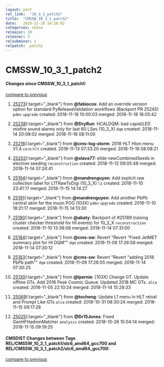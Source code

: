 ```yaml
---
layout: post
rel_link:  "10_3_1_patch2"
title:  "CMSSW_10_3_1_patch2"
date:   2018-11-18 16:20:02
categories: cmssw
relmajor: 10
relminor: 3
relsubminor: 1
relpatch: _patch2
---
```


# CMSSW_10_3_1_patch2
#### Changes since CMSSW_10_3_1_patch1:
[compare to previous](https://github.com/cms-sw/cmssw/compare/CMSSW_10_3_1_patch1...CMSSW_10_3_1_patch2)



1. [25273](http://github.com/cms-sw/cmssw/pull/25273){:target="_blank"}  from **@fabiocos**: Add an override version option for standard PyReleaseValidation workflows (Backport PR 25245) `pdmv`  `upgrade`  created: 2018-11-18 10:00:03 merged: 2018-11-18 16:05:42



2. [25238](http://github.com/cms-sw/cmssw/pull/25238){:target="_blank"}  from **@DryRun**: HCALDQM: bad capid/LED misfire sound alarms only for last 60 LSes (10_3_X) `dqm`  created: 2018-11-14 20:08:02 merged: 2018-11-16 08:11:00



3. [25216](http://github.com/cms-sw/cmssw/pull/25216){:target="_blank"}  from **@cms-tsg-storm**: 2018 HLT HIon menu V1.4 `core`  `hlt`  created: 2018-11-13 07:33:20 merged: 2018-11-16 08:08:21



4. [25202](http://github.com/cms-sw/cmssw/pull/25202){:target="_blank"}  from **@slava77**: elide newCombinedSeeds in electron seeding `reconstruction`  created: 2018-11-12 09:05:48 merged: 2018-11-14 07:24:41



5. [25194](http://github.com/cms-sw/cmssw/pull/25194){:target="_blank"}  from **@mandrenguyen**: Add explicit raw collection label for L1TRawToDigi (10_3_X) `l1`  created: 2018-11-10 23:41:17 merged: 2018-11-15 14:14:27



6. [25191](http://github.com/cms-sw/cmssw/pull/25191){:target="_blank"}  from **@mandrenguyen**: Add another PbPb central skim for the muon POG (103X) `pdmv`  `upgrade`  created: 2018-11-10 18:21:17 merged: 2018-11-15 14:13:30



7. [25190](http://github.com/cms-sw/cmssw/pull/25190){:target="_blank"}  from **@abaty**: Backport of #25189 (raising cluster checker threshold for HI events) for 10_3_X `reconstruction`  created: 2018-11-10 13:38:08 merged: 2018-11-14 07:31:00



8. [25184](http://github.com/cms-sw/cmssw/pull/25184){:target="_blank"}  from **@cms-sw**: Revert "Revert "Fixed JetMET summary plot for HI DQM"" `dqm`  created: 2018-11-09 17:26:58 merged: 2018-11-14 07:30:12



9. [25183](http://github.com/cms-sw/cmssw/pull/25183){:target="_blank"}  from **@cms-sw**: Revert "Revert "adding 2018 PbPb path"" `dqm`  created: 2018-11-09 17:26:05 merged: 2018-11-14 07:30:25



10. [25130](http://github.com/cms-sw/cmssw/pull/25130){:target="_blank"}  from **@lpernie**: [103X] Change GT. Update offline GTs. Add 2018 Peak Cosmic Queue. Updated 2018 MC GTs. `alca`  created: 2018-11-05 22:10:24 merged: 2018-11-14 15:29:33



11. [25069](http://github.com/cms-sw/cmssw/pull/25069){:target="_blank"}  from **@tocheng**: Update L1 menu in HLT relval and Prompt Like GTs `alca`  created: 2018-10-31 08:30:24 merged: 2018-11-15 09:17:28



12. [25025](http://github.com/cms-sw/cmssw/pull/25025){:target="_blank"}  from **@Dr15Jones**: Fixed GenHFHadronMatcher `analysis`  created: 2018-10-26 15:04:14 merged: 2018-11-15 09:19:25



#### CMSDIST Changes between Tags REL/CMSSW_10_3_1_patch1/slc6_amd64_gcc700 and REL/CMSSW_10_3_1_patch2/slc6_amd64_gcc700:
[compare to previous](https://github.com/cms-sw/cmsdist/compare/REL/CMSSW_10_3_1_patch1/slc6_amd64_gcc700...REL/CMSSW_10_3_1_patch2/slc6_amd64_gcc700)


